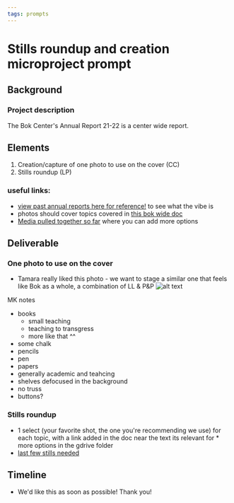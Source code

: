 ```yaml
---
tags: prompts
---
```


# Stills roundup and creation microproject prompt

## Background
### Project description
The Bok Center's Annual Report 21-22 is a center wide report.

## Elements
1. Creation/capture of one photo to use on the cover (CC)
2. Stills roundup (LP)

### useful links:
- [view past annual reports here for reference!](https://bokcenter.harvard.edu/about) to see what the vibe is
- photos should cover topics covered in [this bok wide doc](https://docs.google.com/document/d/1ZlIu4kkaHpX8Qm_4tTyOHtSwyYsf0aL3ei3U9CD6Bcw/edit#heading=h.yyum7d90ohf)
- [Media pulled together so far](https://drive.google.com/drive/folders/1Q0jQF52We0d5JJHpTygdQGpJDX1cxWqZ) where you can add more options
 

## Deliverable
### One photo to use on the cover
* Tamara really liked this photo - we want to stage a similar one that feels like Bok as a whole, a combination of LL & P&P
![alt text](https://files.slack.com/files-pri/T0HTW3H0V-F03HTPQLTEZ/project-manager_image.png?pub_secret=6ec8caf058)

MK notes
* books
    * small teaching
    * teaching to transgress
    * more like that ^^
* some chalk
* pencils
* pen
* papers
* generally academic and teahcing
* shelves defocused in the background
* no truss
* buttons?

### Stills roundup
* 1 select (your favorite shot, the one you're recommending we use) for each topic, with a link added in the doc near the text its relevant for * more options in the gdrive folder
* [last few stills needed](/tB9c2yyXSVyPqCZtADCczA)

## Timeline
* We'd like this as soon as possible! Thank you!
